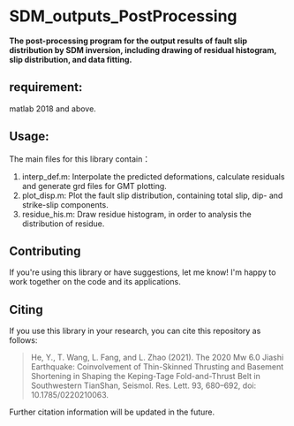 # SDM_outputs_PostProcessing
**The post-processing program for the output results of fault slip distribution by SDM inversion, including drawing of residual histogram, slip distribution, and data fitting.**
## requirement:
matlab 2018 and above.
## Usage:
The main files for this library contain：
1) interp_def.m: Interpolate the predicted deformations, calculate residuals and generate grd files for GMT plotting.
2) plot_disp.m: Plot the fault slip distribution, containing total slip, dip- and strike-slip components.
3) residue_his.m: Draw residue histogram, in order to analysis the distribution of residue.
## Contributing
If you're using this library or have suggestions, let me know! I'm happy to work together on the code and its applications. 
## Citing
If you use this library in your research, you can cite this repository as follows:
> He, Y., T. Wang, L. Fang, and L. Zhao (2021). The 2020 Mw 6.0 Jiashi Earthquake: Coinvolvement of Thin-Skinned Thrusting and Basement Shortening in Shaping the Keping-Tage Fold-and-Thrust Belt in Southwestern TianShan, Seismol. Res. Lett. 93, 680–692, doi: 10.1785/0220210063.

Further citation information will be updated in the future.

